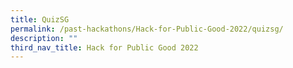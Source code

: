 ```yaml
---
title: QuizSG
permalink: /past-hackathons/Hack-for-Public-Good-2022/quizsg/
description: ""
third_nav_title: Hack for Public Good 2022
---
```

